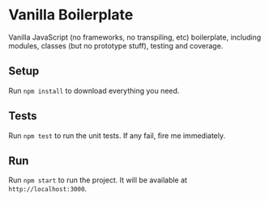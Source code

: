 # Vanilla Boilerplate

Vanilla JavaScript (no frameworks, no transpiling, etc) boilerplate, including modules, classes (but no prototype stuff), testing and coverage.

## Setup
Run `npm install` to download everything you need.

## Tests
Run `npm test` to run the unit tests.  If any fail, fire me immediately.

## Run
Run `npm start` to run the project.  It will be available at `http://localhost:3000`.
